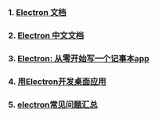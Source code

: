 ### 1. [Electron 文档](https://electronjs.org/docs)
### 2. [Electron 中文文档](https://www.w3cschool.cn/electronmanual/p9al1qkx.html)
### 3. [Electron: 从零开始写一个记事本app](https://www.jianshu.com/p/57d910008612/)
### 4. [用Electron开发桌面应用](http://get.ftqq.com/7870.get)
### 5. [electron常见问题汇总](https://blog.csdn.net/qq_35432904/article/details/88608707)
